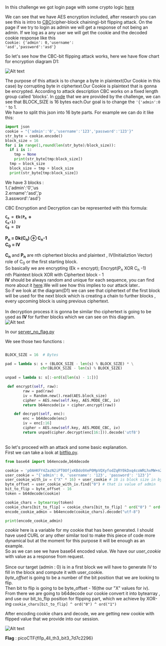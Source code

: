 In this challenge we got login page with some crypto logic <a href="https://github.com/DejanJS/picoCTF-Writeups/blob/master/13.Secure%20Logon/server_noflag.py">here</a>  

We can see that we have AES encryption included, after research you can see this is intro to <a href="https://en.wikipedia.org/wiki/Block_cipher_mode_of_operation">CBC</a>(cipher-block chaining)-bit flipping attack.
On the page if we try to login as admin we will get a response of not being an admin. If we log as a any user we will get the cookie and the decoded cookie response like this <br><code>Cookie: {'admin': 0,'username': 'asd','password':'asd'}</code>    

So let's see how the CBC-bit flipping attack works, here we have flow chart for encryption diagram D1:  


![Alt text](https://github.com/DejanJS/picoCTF-Writeups/blob/master/13.Secure%20Logon/encrypt.jpg)  

The purpose of this attack is to change a byte in plaintext(Our Cookie in this case) by corrupting byte in ciphertext.Our Cookie is plaintext that is gonna be encrypted. According to attack description CBC works on a fixed length group called 'blocks'. In <a href="https://github.com/DejanJS/picoCTF-Writeups/blob/master/13.Secure%20Logon/server_noflag.py">code</a> that we are provided by the challenge, we can see that BLOCK_SIZE is 16 bytes each.Our goal is to change the <code>'{'admin':0 '</code> to 1.  
We have to split this json into 16 byte parts.
For example we can do it like this:  

```python
import json
cookie = "{'admin':'0','username':'123','password':'123'}"
str_byte = cookie.encode()
block_size = 16
for i in range(1,round(len(str_byte)/block_size)):
  if i is 1:
    tmp = None
    print(str_byte[tmp:block_size])
  tmp = block_size
  block_size = tmp + block_size
  print(str_byte[tmp:block_size])  
```

We have 3 blocks :  
1.{'admin':'0','us  
2.ername':'asd','p<br>
3.assword':'asd'}<br>

CBC Encryption and Decryption can be represented with this formula:  

<code><b>C<sub>n</sub> = Ek(P<sub>n</sub> ⊕ C<sub>n</sub>-1)</b></code>  
<code><b>C<sub>0</sub> = IV </b></code>    
<br>
<b>P<sub>n</sub> = Dk(C<sub>n</sub>) ⊕ C<sub>n</sub>-1<br>
C<sub>0</sub> = IV </b>

<b>C<sub>n</sub></b> and <b>P<sub>n</sub></b> are nth ciphertext blocks and plaintext , IV(Initializtion Vector) role of C<sub>0</sub> or the first starting block.
<br>So basically we are encrypting (Ek = encrypt); Encrypt(P<sub>n</sub> XOR C<sub>n</sub> -1)<br>
nth Plaintext block XOR with Ciphertext block - 1<br>
<b>IV</b> should be always random and unique for each sequence, you can find more about it <a href="https://en.wikipedia.org/wiki/Initialization_vector">here</a>.We will see how this implies to our attack later..  
So if we look at the diagram(D1) we can see that ciphertext of the first block will be used for the next block which is creating a chain to further blocks , every upcoming block is using previous ciphertext.<br>  
In decryption process it is gonna be similar tho ciphertext is going to be used as <b>IV</b> for further blocks which we can see on this diagram.
<br>
![Alt text](https://github.com/DejanJS/picoCTF-Writeups/blob/master/13.Secure%20Logon/decrypt.jpg)  

In our <a href='https://github.com/DejanJS/picoCTF-Writeups/blob/master/13.Secure%20Logon/server_noflag.py'>server_no_flag.py </a>  

We see those two functions :  

```python

BLOCK_SIZE = 16  # Bytes

pad = lambda s: s + (BLOCK_SIZE - len(s) % BLOCK_SIZE) * \
                chr(BLOCK_SIZE - len(s) % BLOCK_SIZE)
                
unpad = lambda s: s[:-ord(s[len(s) - 1:])]

 def encrypt(self, raw):
        raw = pad(raw)
        iv = Random.new().read(AES.block_size)
        cipher = AES.new(self.key, AES.MODE_CBC, iv)
        return b64encode(iv + cipher.encrypt(raw))

    def decrypt(self, enc):
        enc = b64decode(enc)
        iv = enc[:16]
        cipher = AES.new(self.key, AES.MODE_CBC, iv)
        return unpad(cipher.decrypt(enc[16:])).decode('utf8')
```
<br>
So let's proceed with an attack and some basic explanation. <br>
First we can take a look at <a href="https://github.com/DejanJS/picoCTF-Writeups/blob/master/13.Secure%20Logon/bitflip.py">bitflip.py</a>.  

```python
from base64 import b64encode,b64decode

cookie = 'p0AHKFY4ZazN2iPT0OfjxKBdo9XeP0MpVQXyfodZqRY0kDxq4coWRLhxMW+nZw3shqk4FmTSizeTayEoXYZp6f8YI/aneFp/g8jbsQrXMqE='
user_cookie = "{'admin': 0, 'username': '123', 'password': '123'}"
user_cookie_with_iv = ("X" * 16) + user_cookie # 16 is block size in bytes
byte_offset = user_cookie_with_iv.find("0") # that is value of admin 
bit_to_flip = byte_offset - 16
token = b64decode(cookie)

cookie_chars = bytearray(token)
cookie_chars[bit_to_flip] = cookie_chars[bit_to_flip] ^ ord("0") ^ ord("1")
encode_cookie_admin = b64encode(cookie_chars).decode("utf-8")

print(encode_cookie_admin)  
```
<var>cookie</var> here is a variable for my cookie that has been generated. I should have used CURL or any other similar tool to make this piece of code more dynamical but at the moment for this purpose it will be enough as an example.<br>So as we can see we have base64 encoded value. We have our <var>user_cookie</var> with value  as a response from request.<br>  
Since our target (admin : 0) is in a first block we will have to generate IV to fill in the block and compute it with user_cookie.<br>
<var>byte_offset</var> is going to be a number of the bit position that we are looking to flip. <br>Then bit to flip is going to be byte_offset - 16(the our "X" values for iv).<br> From there we are going to b64decode our cookie convert it into bytearray , and use our bit_to_flip position for flipping part, which we achieve by XOR-ing <code>cookie_chars[bit_to_flip] ^ ord("0") ^ ord("1")</code>  

After encoding cookie chars and decode, we are getting new cookie with flipped value that we provide into our session.

![Alt text](https://github.com/DejanJS/picoCTF-Writeups/blob/master/13.Secure%20Logon/flag.png)

<b>Flag</b> :  picoCTF{fl1p_4ll_th3_bit3_7d7c2296}
